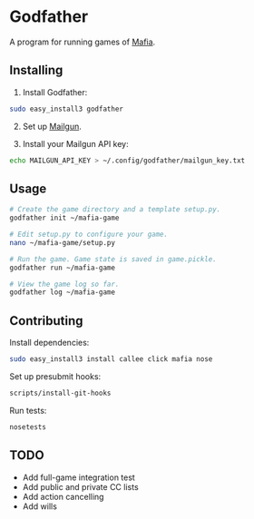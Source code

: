 # Godfather

A program for running games of [Mafia](http://wiki.mafiascum.net/).


## Installing

1. Install Godfather:
```sh
sudo easy_install3 godfather
```

2. Set up [Mailgun](https://www.mailgun.com).

3. Install your Mailgun API key:
```sh
echo MAILGUN_API_KEY > ~/.config/godfather/mailgun_key.txt
```


## Usage

```sh
# Create the game directory and a template setup.py.
godfather init ~/mafia-game

# Edit setup.py to configure your game.
nano ~/mafia-game/setup.py

# Run the game. Game state is saved in game.pickle.
godfather run ~/mafia-game

# View the game log so far.
godfather log ~/mafia-game
```


## Contributing

Install dependencies:
```sh
sudo easy_install3 install callee click mafia nose
```

Set up presubmit hooks:
```sh
scripts/install-git-hooks
```

Run tests:
```sh
nosetests
```


## TODO

- Add full-game integration test
- Add public and private CC lists
- Add action cancelling
- Add wills
